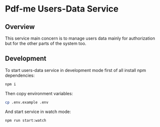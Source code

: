 # Pdf-me Users-Data Service

## Overview

This service main concern is to manage users data mainly for authorization but for the other parts of the system too.

## Development

To start users-data service in development mode first of all install npm dependencies:

```bash
npm i
```

Then copy environment variables:

```bash
cp .env.example .env
```

And start service in watch mode:

```bash
npm run start:watch
```
